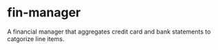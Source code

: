 # fin-manager
A financial manager that aggregates credit card and bank statements to catgorize line items.

